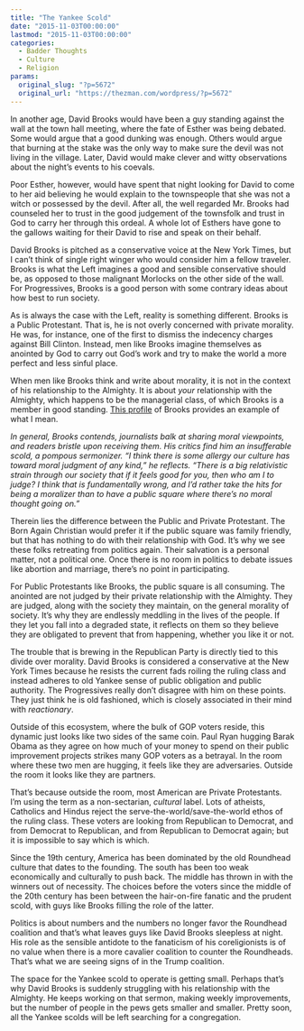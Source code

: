 ```yaml
---
title: "The Yankee Scold"
date: "2015-11-03T00:00:00"
lastmod: "2015-11-03T00:00:00"
categories:
  - Badder Thoughts
  - Culture
  - Religion
params:
  original_slug: "?p=5672"
  original_url: "https://thezman.com/wordpress/?p=5672"
---
```


In another age, David Brooks would have been a guy standing against the
wall at the town hall meeting, where the fate of Esther was being
debated. Some would argue that a good dunking was enough. Others would
argue that burning at the stake was the only way to make sure the devil
was not living in the village. Later, David would make clever and witty
observations about the night’s events to his coevals.

Poor Esther, however, would have spent that night looking for David to
come to her aid believing he would explain to the townspeople that she
was not a witch or possessed by the devil. After all, the well regarded
Mr. Brooks had counseled her to trust in the good judgement of the
townsfolk and trust in God to carry her through this ordeal. A whole lot
of Esthers have gone to the gallows waiting for their David to rise and
speak on their behalf.

David Brooks is pitched as a conservative voice at the New York Times,
but I can’t think of single right winger who would consider him a fellow
traveler. Brooks is what the Left imagines a good and sensible
conservative should be, as opposed to those malignant Morlocks on the
other side of the wall. For Progressives, Brooks is a good person with
some contrary ideas about how best to run society.

As is always the case with the Left, reality is something different.
Brooks is a Public Protestant. That is, he is not overly concerned with
private morality. He was, for instance, one of the first to dismiss the
indecency charges against Bill Clinton. Instead, men like Brooks imagine
themselves as anointed by God to carry out God’s work and try to make
the world a more perfect and less sinful place.

When men like Brooks think and write about morality, it is not in the
context of his relationship to the Almighty. It is about *your*
relationship with the Almighty, which happens to be the managerial
class, of which Brooks is a member in good standing. <a
href="http://www.cjr.org/the_profile/the_transformation_of_david_brooks.php"
rel="noopener" target="_blank">This profile</a> of Brooks provides an
example of what I mean.

*In general, Brooks contends, journalists balk at sharing moral
viewpoints, and readers bristle upon receiving them. His critics find
him an insufferable scold, a pompous sermonizer. “I think there is some
allergy our culture has toward moral judgment of any kind,” he reflects.
“There is a big relativistic strain through our society that if it feels
good for you, then who am I to judge? I think that is fundamentally
wrong, and I’d rather take the hits for being a moralizer than to have a
public square where there’s no moral thought going on.”*

Therein lies the difference between the Public and Private Protestant.
The Born Again Christian would prefer it if the public square was family
friendly, but that has nothing to do with their relationship with God.
It’s why we see these folks retreating from politics again. Their
salvation is a personal matter, not a political one. Once there is no
room in politics to debate issues like abortion and marriage, there’s no
point in participating.

For Public Protestants like Brooks, the public square is all consuming.
The anointed are not judged by their private relationship with the
Almighty. They are judged, along with the society they maintain, on the
general morality of society. It’s why they are endlessly meddling in the
lives of the people. If they let you fall into a degraded state, it
reflects on them so they believe they are obligated to prevent that from
happening, whether you like it or not.

The trouble that is brewing in the Republican Party is directly tied to
this divide over morality. David Brooks is considered a conservative at
the New York Times because he resists the current fads roiling the
ruling class and instead adheres to old Yankee sense of public
obligation and public authority. The Progressives really don’t disagree
with him on these points. They just think he is old fashioned, which is
closely associated in their mind with *reactionary*.

Outside of this ecosystem, where the bulk of GOP voters reside, this
dynamic just looks like two sides of the same coin. Paul Ryan hugging
Barak Obama as they agree on how much of your money to spend on their
public improvement projects strikes many GOP voters as a betrayal. In
the room where these two men are hugging, it feels like they are
adversaries. Outside the room it looks like they are partners.

That’s because outside the room, most American are Private Protestants.
I’m using the term as a non-sectarian, *cultural* label. Lots of
atheists, Catholics and Hindus reject the serve-the-world/save-the-world
ethos of the ruling class. These voters are looking from Republican to
Democrat, and from Democrat to Republican, and from Republican to
Democrat again; but it is impossible to say which is which.

Since the 19th century, America has been dominated by the old Roundhead
culture that dates to the founding. The south has been too weak
economically and culturally to push back. The middle has thrown in with
the winners out of necessity. The choices before the voters since the
middle of the 20th century has been between the hair-on-fire fanatic and
the prudent scold, with guys like Brooks filling the role of the latter.

Politics is about numbers and the numbers no longer favor the Roundhead
coalition and that’s what leaves guys like David Brooks sleepless at
night. His role as the sensible antidote to the fanaticism of his
coreligionists is of no value when there is a more cavalier coalition to
counter the Roundheads. That’s what we are seeing signs of in the Trump
coalition.

The space for the Yankee scold to operate is getting small. Perhaps
that’s why David Brooks is suddenly struggling with his relationship
with the Almighty. He keeps working on that sermon, making weekly
improvements, but the number of people in the pews gets smaller and
smaller. Pretty soon, all the Yankee scolds will be left searching for a
congregation.
